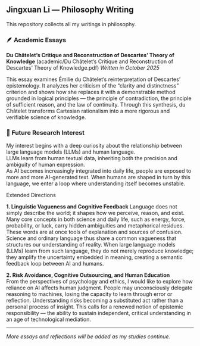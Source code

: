 ## Jingxuan Li — Philosophy Writing

This repository collects all my writings in philosophy.

### 🪶 Academic Essays

**Du Châtelet’s Critique and Reconstruction of Descartes’ Theory of Knowledge** (academic/Du Châtelet’s Critique and Reconstruction of Descartes’ Theory of Knowledge.pdf)
*Written in October 2025*

This essay examines Émilie du Châtelet’s reinterpretation of Descartes’ epistemology.
It analyzes her criticism of the “clarity and distinctness” criterion and shows how she replaces it with a demonstrable method grounded in logical principles — the principle of contradiction, the principle of sufficient reason, and the law of continuity.
Through this synthesis, du Châtelet transforms Cartesian rationalism into a more rigorous and verifiable science of knowledge.

### 🔭 Future Research Interest

My interest begins with a deep curiosity about the relationship between large language models (LLMs) and human language.  
LLMs learn from human textual data, inheriting both the precision and ambiguity of human expression.  
As AI becomes increasingly integrated into daily life, people are exposed to more and more AI-generated text.
When humans are shaped in turn by this language, we enter a loop where understanding itself becomes unstable.

Extended Directions

**1. Linguistic Vagueness and Cognitive Feedback**
Language does not simply describe the world; it shapes how we perceive, reason, and exist.
Many core concepts in both science and daily life, such as energy, force, probability, or luck, carry hidden ambiguities and metaphorical residues.
These words are at once tools of explanation and sources of confusion.
Science and ordinary language thus share a common vagueness that structures our understanding of reality.
When large language models (LLMs) learn from such language, they do not merely reproduce knowledge; they amplify the uncertainty embedded in meaning, creating a semantic feedback loop between AI and humans.

**2. Risk Avoidance, Cognitive Outsourcing, and Human Education**  
From the perspectives of psychology and ethics, I would like to explore how reliance on AI affects human judgment.
People may unconsciously delegate reasoning to machines, losing the capacity to learn through error or reflection.
Understanding risks becoming a substituted act rather than a personal process of insight.
This calls for a renewed notion of epistemic responsibility — the ability to sustain independent, critical understanding in an age of technological mediation.

---

*More essays and reflections will be added as my studies continue.*
